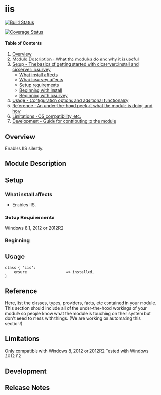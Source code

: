 # iis

[![Build Status](https://travis-ci.org/PierrickI3/pierrickl-iis.svg?branch=master)](https://travis-ci.org/PierrickI3/pierrickl-iis)

[![Coverage Status](https://coveralls.io/repos/PierrickI3/pierrickl-iis/badge.svg)](https://coveralls.io/r/PierrickI3/pierrickl-iis)

#### Table of Contents

1. [Overview](#overview)
2. [Module Description - What the modules do and why it is useful](#module-description)
3. [Setup - The basics of getting started with cicserver::install and cicserver::icsurvey](#setup)
    * [What install affects](#what-install-affects)
    * [What icsurvey affects](#what-icsurvey-affects)
    * [Setup requirements](#setup-requirements)
    * [Beginning with install](#beginning-with-install)
    * [Beginning with icsurvey](#beginning-with-icsurvey)
4. [Usage - Configuration options and additional functionality](#usage)
5. [Reference - An under-the-hood peek at what the module is doing and how](#reference)
5. [Limitations - OS compatibility, etc.](#limitations)
6. [Development - Guide for contributing to the module](#development)

## Overview

Enables IIS silently.

## Module Description

## Setup

### What install affects

* Enables IIS.

### Setup Requirements

Windows 8.1, 2012 or 2012R2

### Beginning

## Usage

```puppet
class { 'iis':
    ensure                  => installed,
}
```

## Reference

Here, list the classes, types, providers, facts, etc contained in your module.
This section should include all of the under-the-hood workings of your module so
people know what the module is touching on their system but don't need to mess
with things. (We are working on automating this section!)

## Limitations

Only compatible with Windows 8, 2012 or 2012R2
Tested with Windows 2012 R2

## Development

## Release Notes